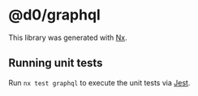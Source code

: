 # @d0/graphql

This library was generated with [Nx](https://nx.dev).

## Running unit tests

Run `nx test graphql` to execute the unit tests via [Jest](https://jestjs.io).
